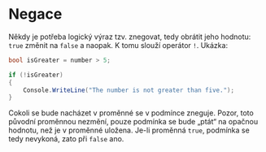 # Negace

Někdy je potřeba logický výraz tzv. znegovat, tedy obrátit jeho hodnotu: `true` změnit na `false` a naopak. K tomu
slouží operátor `!`. Ukázka:

```csharp
bool isGreater = number > 5;

if (!isGreater)
{
    Console.WriteLine("The number is not greater than five.");
}
```

Cokoli se bude nacházet v proměnné se v podmínce zneguje. Pozor, toto původní proměnnou nezmění, pouze podmínka se bude
„ptát“ na opačnou hodnotu, než je v proměnné uložena. Je-li proměnná `true`, podmínka se tedy nevykoná, zato při `false`
ano.